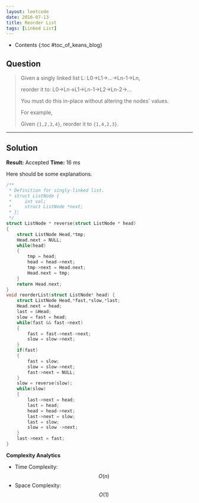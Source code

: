 ```yaml
---
layout: leetcode
date: 2016-07-13
title: Reorder List
tags: [Linked List]
---
```


* Contents
{:toc #toc_of_keans_blog}

## Question

> Given a singly linked list L: L0→L1→…→Ln-1→Ln,
>
>reorder it to: L0→Ln→L1→Ln-1→L2→Ln-2→…
>
>You must do this in-place without altering the nodes' values.
>
>For example,
>
>Given `{1,2,3,4}`, reorder it to `{1,4,2,3}`.
>
>     

***

## Solution

**Result:** Accepted **Time:** 16 ms

Here should be some explanations.

```c
/**
 * Definition for singly-linked list.
 * struct ListNode {
 *     int val;
 *     struct ListNode *next;
 * };
 */
struct ListNode * reverse(struct ListNode * head)
{
    struct ListNode Head,*tmp;
    Head.next = NULL;
    while(head)
    {
        tmp = head;
        head = head->next;
        tmp->next = Head.next;
        Head.next = tmp;
    }
    return Head.next;
}
void reorderList(struct ListNode* head) {
    struct ListNode Head,*fast,*slow,*last;
    Head.next = head;
    last = &Head;
    slow = fast = head;
    while(fast && fast->next)
    {
        fast = fast->next->next;
        slow = slow->next;
    }
    if(fast)
    {
        fast = slow;
        slow = slow->next;
        fast->next = NULL;
    }
    slow = reverse(slow);
    while(slow)
    {
        last->next = head;
        last = head;
        head = head->next;
        last->next = slow;
        last = slow;
        slow = slow ->next;
    }
    last->next = fast;
}
```

**Complexity Analytics**

- Time Complexity: $$O(n)$$
- Space Complexity: $$O(1)$$

